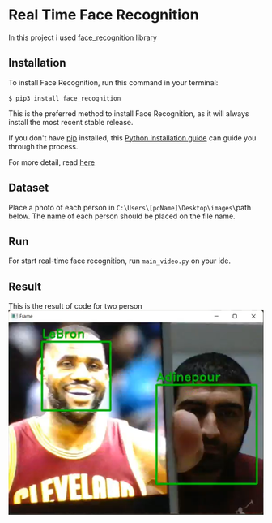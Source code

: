 # Real Time Face Recognition
In this project i used [face_recognition](https://github.com/ageitgey/face_recognition/tree/master) library

## Installation
To install Face Recognition, run this command in your terminal:
```
$ pip3 install face_recognition
```
This is the preferred method to install Face Recognition, as it will always install the most recent stable release.

If you don't have [pip](https://pip.pypa.io/en/stable/) installed, this [Python installation guide](https://docs.python-guide.org/starting/installation/) can guide you through the process.

For more detail, read [here](https://github.com/ageitgey/face_recognition/blob/master/docs/installation.rst)

## Dataset
Place a photo of each person in <code>C:\\Users\\[pcName]\\Desktop\\images\\</code>path below. The name of each person should be placed on the file name.

## Run
For start real-time face recognition, run <code>main_video.py</code> on your ide.

## Result
This is the result of code for two person
![image](Result/1.png)

